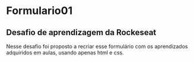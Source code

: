 # Formulario01

<h2>Desafio de aprendizagem da Rockeseat</h2>

<p> Nesse desafio foi proposto a recriar esse formulário com os aprendizados adquiridos em aulas, usando apenas html e css.</p>
